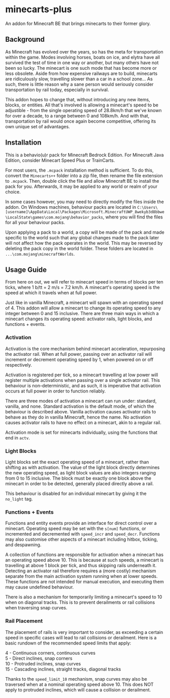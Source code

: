 # minecarts-plus

An addon for Minecraft BE that brings minecarts to their former glory.

## Background

As Minecraft has evolved over the years, so has the meta for transportation within the game. Modes involving horses, boats on ice, and elytra have all survived the test of time in one way or another, but many others have not been so lucky. The minecart is one such mode that has become more or less obsolete. Aside from how expensive railways are to build, minecarts are ridiculously slow, travelling slower than a car in a school zone... As such, there is little reason why a sane person would seriously consider transportation by rail today, especially in survival.

This addon hopes to change that, without introducing any new items, blocks, or entities. All that's involved is allowing a minecart's speed to be adjustible - from the single operating speed of 28.8km/h that we've known for over a decade, to a range between 0 and 108km/h. And with that, transportation by rail would once again become competitive, offering its own unique set of advantages.

## Installation

This is a behavio(u)r pack for Minecraft Bedrock Edition. For Minecraft Java Edition, consider Minecart Speed Plus or TrainCarts.

For most users, the `.mcpack` installation method is sufficient. To do this, convert the `Minecarts++` folder into a zip file, then rename the file extension to `.mcpack`. Then, double click the file and allow Minecraft BE to install the pack for you. Afterwards, it may be applied to any world or realm of your choice.

In some cases however, you may need to directly modify the files inside the addon. On Windows machines, behaviour packs are located in `C:\Users\[username]\AppData\Local\Packages\Microsoft.MinecraftUWP_8wekyb3d8bbwe\LocalState\games\com.mojang\behavior_packs`, where you will find the files for all your behaviour packs.

Upon applying a pack to a world, a copy will be made of the pack and made specific to the world such that any global changes made to the pack later will not affect how the pack operates in the world. This may be reversed by deleting the pack copy in the world folder. These folders are located in `...\com.mojang\minecraftWorlds`.

## Usage Guide

From here on out, we will refer to minecart speed in terms of blocks per ten ticks, where 1 b/tt = 2 m/s = 7.2 km/h. A minecart's operating speed is the speed at which it travels when at full power.

Just like in vanilla Minecraft, a minecart will spawn with an operating speed of 4. This addon will allow a minecart to change its operating speed to any integer between 0 and 15 inclusive. There are three main ways in which a minecart changes its operating speed: activator rails, light blocks, and functions + events.

### Activation

Activation is the core mechanism behind minecart acceleration, repurposing the activator rail. When at full power, passing over an activator rail will increment or decrement operating speed by 1, when powered on or off respectively.

Activation is registered per tick, so a minecart travelling at low power will register multiple activations when passing over a single activator rail. This behaviour is non-deterministic, and as such, it is imperative that activation occurs at full power in order to function reliably.

There are three modes of activation a minecart can run under: standard, vanilla, and none. Standard activation is the default mode, of which the behaviour is described above. Vanilla activation causes activator rails to behave as they do in vanilla Minecraft, hence the name. No activation causes activator rails to have no effect on a minecart, akin to a regular rail.

Activation mode is set for minecarts individually, using the functions that end in `actv`.

### Light Blocks

Light blocks set the exact operating speed of a minecart, rather than shifting as with activation. The value of the light block directly determines the new operating speed, as light block values are also integers ranging from 0 to 15 inclusive. The block must be exactly one block above the minecart in order to be detected, generally placed directly above a rail.

This behaviour is disabled for an individual minecart by giving it the `no_light` tag.

### Functions + Events

Functions and entity events provide an interface for direct control over a minecart. Operating speed may be set with the `s[num]` functions, or incremented and decremented with `speed_incr` and `speed_decr`. Functions may also customise other aspects of a minecart including hitbox, ticking, and despawning.

A collection of functions are responsible for activation when a minecart has an operating speed above 10. This is because at such speeds, a minecart is travelling at above 1 block per tick, and thus skipping rails underneath it. Detecting an activator rail therefore requires a (more costly) mechanism separate from the main activation system running when at lower speeds. These functions are not intended for manual execution, and executing them may cause undefined behaviour.

There is also a mechanism for temporarily limiting a minecart's speed to 10 when on diagonal tracks. This is to prevent derailments or rail collisions when traversing snap curves.

### Rail Placement

The placement of rails is very important to consider, as exceeding a certain speed in specific cases will lead to rail collisions or derailment. Here is a basic rundown of the recommended speed limits that apply:

4 - Continuous corners, continuous curves\
5 - Direct inclines, snap corners\
10 - Protruded inclines, snap curves\
15 - Cascading inclines, straight tracks, diagonal tracks

Thanks to the `speed_limit_10` mechanism, snap curves may also be traversed when at a nominal operating speed above 10. This does NOT apply to protruded inclines, which will cause a collision or derailment.
